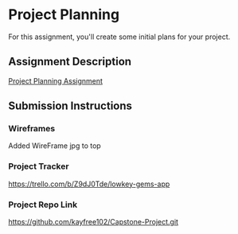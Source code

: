 # Project Planning
For this assignment, you'll create some initial plans for your project.

## Assignment Description
[Project Planning Assignment](https://education.launchcode.org/liftoff/modules/assignments/project-planning)

## Submission Instructions

### Wireframes

Added WireFrame jpg to top 

### Project Tracker

https://trello.com/b/Z9dJ0Tde/lowkey-gems-app

### Project Repo Link

https://github.com/kayfree102/Capstone-Project.git
